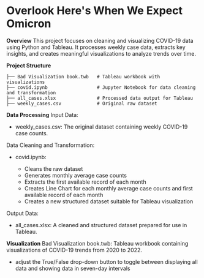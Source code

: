 # Overlook Here's When We Expect Omicron

**Overview**
This project focuses on cleaning and visualizing COVID-19 data using Python and Tableau. It processes weekly case data, extracts key insights, and creates meaningful visualizations to analyze trends over time.

**Project Structure**
``` 
├── Bad Visualization book.twb   # Tableau workbook with visualizations
├── covid.ipynb                  # Jupyter Notebook for data cleaning and transformation
├── all_cases.xlsx               # Processed data output for Tableau
├── weekly_cases.csv             # Original raw dataset
```

**Data Processing**
Input Data:

- weekly_cases.csv: The original dataset containing weekly COVID-19 case counts.

Data Cleaning and Transformation:

- covid.ipynb:

    - Cleans the raw dataset
    - Generates monthly average case counts
    - Extracts the first available record of each month
    - Creates Line Chart for each monthly average case counts and first    available record of each month
    - Creates a new structured dataset suitable for Tableau visualization

Output Data:

- all_cases.xlsx: A cleaned and structured dataset prepared for use in Tableau.


**Visualization**
Bad Visualization book.twb: Tableau workbook containing visualizations of COVID-19 trends from 2020 to 2022.
- adjust the True/False drop-down button to toggle between displaying all data and showing data in seven-day intervals

